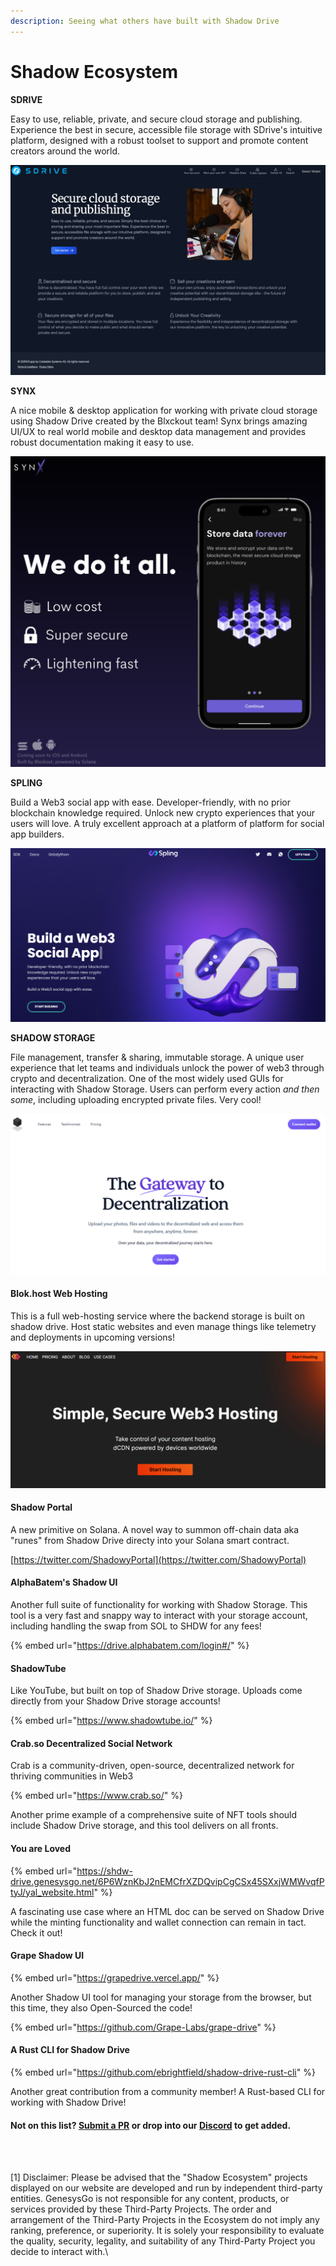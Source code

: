 ```yaml
---
description: Seeing what others have built with Shadow Drive
---
```


# Shadow Ecosystem

**SDRIVE**

Easy to use, reliable, private, and secure cloud storage and publishing. Experience the best in secure, accessible file storage with SDrive's intuitive platform, designed with a robust toolset to support and promote content creators around the world.

<a href="https://sdrive.app/landing"><img src="../../.gitbook/assets/sdrive-feature.png" alt=""></a>

**SYNX**

A nice mobile & desktop application for working with private cloud storage using Shadow Drive created by the Blxckout team! Synx brings amazing UI/UX to real world mobile and desktop data management and provides robust documentation making it easy to use.

<a href="https://twitter.com/synx_xyz"><img src="../../.gitbook/assets/synx-feature.png" alt=""></a>

**SPLING**

Build a Web3 social app with ease. Developer-friendly, with no prior blockchain knowledge required. Unlock new crypto experiences that your users will love. A truly excellent approach at a platform of platform for social app builders.

<a href="https://www.splinglabs.com/"><img src="../../.gitbook/assets/spling-feature.png" alt=""></a>

**SHADOW STORAGE**

File management, transfer & sharing, immutable storage. A unique user experience that let teams and individuals unlock the power of web3 through crypto and decentralization. One of the most widely used GUIs for interacting with Shadow Storage. Users can perform every action _and then some_, including uploading encrypted private files. Very cool!

<a href="https://www.shadow.storage/#features"><img src="../../.gitbook/assets/shadowstorage.png" alt=""></a>

#### **Blok.host Web Hosting**

This is a full web-hosting service where the backend storage is built on shadow drive. Host static websites and even manage things like telemetry and deployments in upcoming versions!

<a href="https://blok.host/"><img src="../../.gitbook/assets/blockhost.png" alt=""></a>

#### **Shadow Portal**

A new primitive on Solana. A novel way to summon off-chain data aka "runes" from Shadow Drive directy into your Solana smart contract.

[https://twitter.com/ShadowyPortal](https://twitter.com/ShadowyPortal)

#### **AlphaBatem's Shadow UI**

Another full suite of functionality for working with Shadow Storage. This tool is a very fast and snappy way to interact with your storage account, including handling the swap from SOL to SHDW for any fees!

{% embed url="https://drive.alphabatem.com/login#/" %}

#### **ShadowTube**

Like YouTube, but built on top of Shadow Drive storage. Uploads come directly from your Shadow Drive storage accounts!

{% embed url="https://www.shadowtube.io/" %}

#### **Crab.so Decentralized Social Network**

Crab is a community-driven, open-source, decentralized network for thriving communities in Web3

{% embed url="https://www.crab.so/" %}

Another prime example of a comprehensive suite of NFT tools should include Shadow Drive storage, and this tool delivers on all fronts.

#### **You are Loved**

{% embed url="https://shdw-drive.genesysgo.net/6P6WznKbJ2nEMCfrXZDQvipCgCSx45SXxjWMWvqfPtyJ/yal_website.html" %}

A fascinating use case where an HTML doc can be served on Shadow Drive while the minting functionality and wallet connection can remain in tact. Check it out!

#### **Grape Shadow UI**

{% embed url="https://grapedrive.vercel.app/" %}

Another Shadow UI tool for managing your storage from the browser, but this time, they also Open-Sourced the code!

{% embed url="https://github.com/Grape-Labs/grape-drive" %}

#### **A Rust CLI for Shadow Drive**

{% embed url="https://github.com/ebrightfield/shadow-drive-rust-cli" %}

Another great contribution from a community member! A Rust-based CLI for working with Shadow Drive!

#### **Not on this list?** [**Submit a PR**](https://github.com/GenesysGo/Gitbook-staging/blob/main/shadow-drive/community-mainted-uis.md) **or drop into our** [**Discord**](https://discord.gg/genesysgo) **to get added.**

<br><br>

\[1] Disclaimer: Please be advised that the "Shadow Ecosystem" projects displayed on our website are developed and run by independent third-party entities. GenesysGo is not responsible for any content, products, or services provided by these Third-Party Projects. The order and arrangement of the Third-Party Projects in the Ecosystem do not imply any ranking, preference, or superiority. It is solely your responsibility to evaluate the quality, security, legality, and suitability of any Third-Party Project you decide to interact with.\
